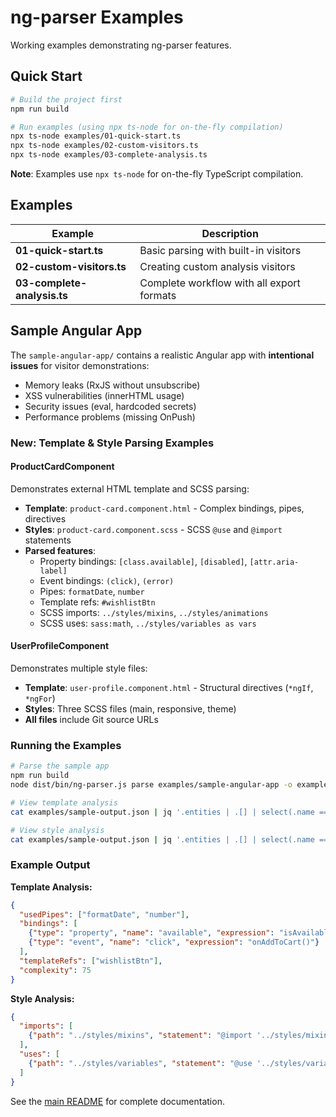 # ng-parser Examples

Working examples demonstrating ng-parser features.

## Quick Start

```bash
# Build the project first
npm run build

# Run examples (using npx ts-node for on-the-fly compilation)
npx ts-node examples/01-quick-start.ts
npx ts-node examples/02-custom-visitors.ts
npx ts-node examples/03-complete-analysis.ts
```

**Note**: Examples use `npx ts-node` for on-the-fly TypeScript compilation.

## Examples

| Example | Description |
|---------|-------------|
| **01-quick-start.ts** | Basic parsing with built-in visitors |
| **02-custom-visitors.ts** | Creating custom analysis visitors |
| **03-complete-analysis.ts** | Complete workflow with all export formats |

## Sample Angular App

The `sample-angular-app/` contains a realistic Angular app with **intentional issues** for visitor demonstrations:

- Memory leaks (RxJS without unsubscribe)
- XSS vulnerabilities (innerHTML usage)
- Security issues (eval, hardcoded secrets)
- Performance problems (missing OnPush)

### New: Template & Style Parsing Examples

#### ProductCardComponent
Demonstrates external HTML template and SCSS parsing:
- **Template**: `product-card.component.html` - Complex bindings, pipes, directives
- **Styles**: `product-card.component.scss` - SCSS `@use` and `@import` statements
- **Parsed features**:
  - Property bindings: `[class.available]`, `[disabled]`, `[attr.aria-label]`
  - Event bindings: `(click)`, `(error)`
  - Pipes: `formatDate`, `number`
  - Template refs: `#wishlistBtn`
  - SCSS imports: `../styles/mixins`, `../styles/animations`
  - SCSS uses: `sass:math`, `../styles/variables as vars`

#### UserProfileComponent
Demonstrates multiple style files:
- **Template**: `user-profile.component.html` - Structural directives (`*ngIf`, `*ngFor`)
- **Styles**: Three SCSS files (main, responsive, theme)
- **All files** include Git source URLs

### Running the Examples

```bash
# Parse the sample app
npm run build
node dist/bin/ng-parser.js parse examples/sample-angular-app -o examples/sample-output.json -f full

# View template analysis
cat examples/sample-output.json | jq '.entities | .[] | select(.name == "ProductCardComponent") | .templateAnalysis'

# View style analysis
cat examples/sample-output.json | jq '.entities | .[] | select(.name == "ProductCardComponent") | .styleAnalysis'
```

### Example Output

**Template Analysis:**
```json
{
  "usedPipes": ["formatDate", "number"],
  "bindings": [
    {"type": "property", "name": "available", "expression": "isAvailable"},
    {"type": "event", "name": "click", "expression": "onAddToCart()"}
  ],
  "templateRefs": ["wishlistBtn"],
  "complexity": 75
}
```

**Style Analysis:**
```json
{
  "imports": [
    {"path": "../styles/mixins", "statement": "@import '../styles/mixins'", "line": 3}
  ],
  "uses": [
    {"path": "../styles/variables", "statement": "@use '../styles/variables' as vars", "namespace": "vars", "line": 2}
  ]
}
```

See the [main README](../README.md) for complete documentation.
